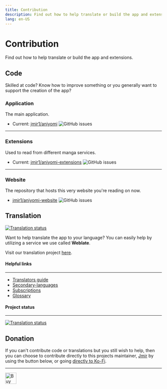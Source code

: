 ```yaml
---
title: Contribution
description: Find out how to help translate or build the app and extensions.
lang: en-US
---
```


# Contribution
Find out how to help translate or build the app and extensions.

## Code
Skilled at code? Know how to improve something or you generally want to support the creation of the app?

### Application
The main application.
- Current: [jmir1/aniyomi](https://github.com/jmir1/aniyomi) ![GitHub issues](https://img.shields.io/github/issues/jmir1/aniyomi?style=social)
***
### Extensions
Used to read from different manga services.
- Current: [jmir1/aniyomi-extensions](https://github.com/jmir1/aniyomi-extensions) ![GitHub issues](https://img.shields.io/github/issues/jmir1/aniyomi-extensions?style=social)
***
### Website
The repository that hosts this very website you're reading on now.
- [jmir1/aniyomi-website](https://github.com/jmir1/aniyomi-website) ![GitHub issues](https://img.shields.io/github/issues/jmir1/aniyomi-website?style=social)

## Translation
<a href="https://hosted.weblate.org/engage/aniyomi/?utm_source=widget"><img src="https://hosted.weblate.org/widgets/aniyomi/-/svg-badge.svg" alt="Translation status"/></a>

Want to help translate the app to your language? You can easily help by utilizing a service we use called **Weblate**.

Visit our translation project [here](https://hosted.weblate.org/projects/aniyomi/strings/).

#### Helpful links
***
* [Translators guide](https://docs.weblate.org/en/latest/user/translating.html)
* [Secondary-languages](https://docs.weblate.org/en/latest/user/profile.html#secondary-languages)
* [Subscriptions](https://docs.weblate.org/en/latest/user/profile.html#subscriptions)
* [Glossary](https://docs.weblate.org/en/latest/user/translating.html#glossary)

#### Project status
***
<a href="https://hosted.weblate.org/engage/aniyomi/?utm_source=widget">
	<img src="https://hosted.weblate.org/widgets/aniyomi/-/horizontal-auto.svg" alt="Translation status" />
</a>

## Donation
If you can't contribute code or translations but you still wish to help, then you can choose to contribute directly to this projects maintainer, [Jmir](https://github.com/jmir1/) by using the button below, or going [directly to Ko-Fi](https://ko-fi.com/jmir1).
***
<a href="https://ko-fi.com/jmir1" target="_blank" rel="noopener">
	<img height="36" style="border:0px;height:36px;" src="https://cdn.ko-fi.com/cdn/kofi1.png?v=2" border="0" alt="Buy Me a Coffee at ko-fi.com" />
</a>